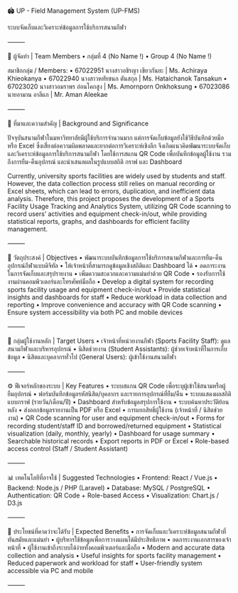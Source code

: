 
🏟️ UP - Field Management System (UP-FMS)

ระบบจัดเก็บและวิเคราะห์ข้อมูลการใช้บริการสนามกีฬา

⸻

👥 ผู้จัดทำ | Team Members
	•	กลุ่มที่ 4 (No Name !)
	•	Group 4 (No Name !)

สมาชิกกลุ่ม / Members:
	•	67022951 นางสาวอชิรญา เขียวกันยะ | Ms. Achiraya Khieokanya
	•	67022940 นางสาวหทัยชนก ตันสกุล | Ms. Hataichanok Tansakun
	•	67023020 นางสาวอมราพร อ่อนโคกสูง | Ms. Amornporn Onkhoksung
	•	67023086 นายอามาน อาลีแก | Mr. Aman Aleekae

⸻

📌 ที่มาและความสำคัญ | Background and Significance

ปัจจุบันสนามกีฬาในมหาวิทยาลัยมีผู้ใช้บริการจำนวนมาก แต่การจัดเก็บข้อมูลยังใช้วิธีบันทึกด้วยมือหรือ Excel ซึ่งเสี่ยงต่อความผิดพลาดและยากต่อการวิเคราะห์เชิงลึก จึงเกิดแนวคิดพัฒนาระบบจัดเก็บและวิเคราะห์ข้อมูลการใช้บริการสนามกีฬา โดยใช้การสแกน QR Code เพื่อบันทึกข้อมูลผู้ใช้งาน รวมถึงการยืม-คืนอุปกรณ์ และนำเสนอผลในรูปแบบสถิติ กราฟ และ Dashboard

Currently, university sports facilities are widely used by students and staff. However, the data collection process still relies on manual recording or Excel sheets, which can lead to errors, duplication, and inefficient data analysis. Therefore, this project proposes the development of a Sports Facility Usage Tracking and Analytics System, utilizing QR Code scanning to record users’ activities and equipment check-in/out, while providing statistical reports, graphs, and dashboards for efficient facility management.

⸻

🎯 วัตถุประสงค์ | Objectives
	•	พัฒนาระบบบันทึกข้อมูลการใช้บริการสนามกีฬาและการยืม-คืนอุปกรณ์กีฬาแบบดิจิทัล
	•	ให้เจ้าหน้าที่สามารถดูข้อมูลเชิงสถิติและ Dashboard ได้
	•	ลดภาระงานในการจัดเก็บและสรุปรายงาน
	•	เพิ่มความสะดวกและความแม่นยำด้วย QR Code
	•	รองรับการใช้งานผ่านคอมพิวเตอร์และโทรศัพท์มือถือ
	•	Develop a digital system for recording sports facility usage and equipment check-in/out
	•	Provide statistical insights and dashboards for staff
	•	Reduce workload in data collection and reporting
	•	Improve convenience and accuracy with QR Code scanning
	•	Ensure system accessibility via both PC and mobile devices

⸻

👥 กลุ่มผู้ใช้งานหลัก | Target Users
	•	เจ้าหน้าที่หน่วยงานกีฬา (Sports Facility Staff): ดูแลสนามกีฬาและบริหารอุปกรณ์
	•	นิสิตช่วยงาน (Student Assistants): ผู้ช่วยเจ้าหน้าที่ในการเก็บข้อมูล
	•	นิสิตและบุคลากรทั่วไป (General Users): ผู้เข้าใช้งานสนามกีฬา

⸻

⚙️ ฟีเจอร์หลักของระบบ | Key Features
	•	ระบบสแกน QR Code เพื่อระบุผู้เข้าใช้สนามหรือผู้ยืมอุปกรณ์
	•	ฟอร์มบันทึกข้อมูลรหัสนิสิต/บุคลากร และรายการอุปกรณ์ที่ยืม/คืน
	•	ระบบแสดงผลสถิติแบบกราฟ (รายวัน/เดือน/ปี)
	•	Dashboard สำหรับข้อมูลสรุปการใช้งาน
	•	ระบบค้นหาประวัติย้อนหลัง
	•	ส่งออกข้อมูลรายงานเป็น PDF หรือ Excel
	•	การแยกสิทธิ์ผู้ใช้งาน (เจ้าหน้าที่ / นิสิตช่วยงาน)
	•	QR Code scanning for user and equipment check-in/out
	•	Forms for recording student/staff ID and borrowed/returned equipment
	•	Statistical visualization (daily, monthly, yearly)
	•	Dashboard for usage summary
	•	Searchable historical records
	•	Export reports in PDF or Excel
	•	Role-based access control (Staff / Student Assistant)

⸻

📊 เทคโนโลยีที่อาจใช้ | Suggested Technologies
	•	Frontend: React / Vue.js
	•	Backend: Node.js / PHP (Laravel)
	•	Database: MySQL / PostgreSQL
	•	Authentication: QR Code + Role-based Access
	•	Visualization: Chart.js / D3.js

⸻

🚀 ประโยชน์ที่คาดว่าจะได้รับ | Expected Benefits
	•	การจัดเก็บและวิเคราะห์ข้อมูลสนามกีฬาที่ทันสมัยและแม่นยำ
	•	ผู้บริหารใช้ข้อมูลเพื่อการวางแผนได้มีประสิทธิภาพ
	•	ลดภาระงานเอกสารของเจ้าหน้าที่
	•	ผู้ใช้งานเข้าถึงระบบได้ง่ายทั้งคอมพิวเตอร์และมือถือ
	•	Modern and accurate data collection and analysis
	•	Useful insights for sports facility management
	•	Reduced paperwork and workload for staff
	•	User-friendly system accessible via PC and mobile

⸻
